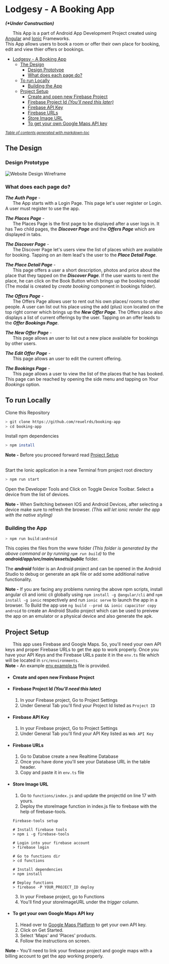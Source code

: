 # Lodgesy - A Booking App
**_(*Under Construction)_**

&nbsp;&nbsp;&nbsp;&nbsp;&nbsp;&nbsp;This App is a part of Android App Development Project created using [Angular](https://angular.io/) and [Ionic](https://ionicframework.com) Frameworks.  
This App allows users to book a room or offer their own place for booking, edit and view thier offers or bookings.

- [Lodgesy - A Booking App](#lodgesy---a-booking-app)
  * [The Design](#the-design)  
    + [Design Prototype](#design-prototype)  
    + [What does each page do?](#what-does-each-page-do?)
  * [To run Locally](#to-run-locally)
    + [Building the App](#building-the-app)
  * [Project Setup](#project-setup)
      - [Create and open new Firebase Project](#create-and-open-new-firebase-project)
      - [Firebase Project Id _(You'll need this later)_](#firebase-project-id---you-ll-need-this-later--)
      - [Firebase API Key](#firebase-api-key)
      - [Firebase URLs](#firebase-urls)
      - [Store Image URL](#store-image-url)
      - [To get your own Google Maps API key](#to-get-your-own-google-maps-api-key)

<small><i><a href='http://ecotrust-canada.github.io/markdown-toc/'>Table of contents generated with markdown-toc</a></i></small>


## The Design

### Design Prototype 
![Website Design Wireframe](https://raw.githubusercontent.com/reuelrds/booking-app/master/assets/Website%20Design.png)

### What does each page do?

**_The Auth Page_** -  
&nbsp;&nbsp;&nbsp;&nbsp;&nbsp;&nbsp;The App starts with a Login Page. This page let's user register or Login. A user must register to use the app.


**_The Places Page_** -   
&nbsp;&nbsp;&nbsp;&nbsp;&nbsp;&nbsp;The Places Page is the first page to be displayed after a user logs in. It has Two child pages, the **_Discover Page_** and the **_Offers Page_** which are displayed in tabs.


**_The Discover Page_** -  
&nbsp;&nbsp;&nbsp;&nbsp;&nbsp;&nbsp;The Discover Page let's users view the list of places which are available for booking. Tapping on an item lead's the user to the **_Place Detail Page_**.


**_The Place Detail Page_** -  
&nbsp;&nbsp;&nbsp;&nbsp;&nbsp;&nbsp;This page offers a user a short description, photos and price about the place that they tapped on the **_Discover Page_**. If the user wants to rent the place, he can click on the Book Button which brings up the booking modal (The modal is created by _create booking_ component in bookings folder).


**_The Offers Page_** -  
&nbsp;&nbsp;&nbsp;&nbsp;&nbsp;&nbsp;The Offers Page allows user to rent out his own places/ rooms to other people. A user can list out his place using the add (plus) icon located on the top right corner which brings up the **_New Offer Page_**. The Offers place also displays a list of current offerings by the user. Tapping on an offer leads to the **_Offer Bookings Page_**.


**_The New Offer Page_** -  
&nbsp;&nbsp;&nbsp;&nbsp;&nbsp;&nbsp;This page allows an user to list out a new place available for bookings by other users.


**_The Edit Offer Page_** -  
&nbsp;&nbsp;&nbsp;&nbsp;&nbsp;&nbsp;This page allows an user to edit the current offering.


**_The Bookings Page_** -  
&nbsp;&nbsp;&nbsp;&nbsp;&nbsp;&nbsp;This page allows a user to view the list of the places that he has booked. This page can be reached by opening the side menu and tapping on _Your Bookings_ option.  


## To run Locally


Clone this Repository
```bash
> git clone https://github.com/reuelrds/booking-app
> cd booking-app
```

Install npm dependencies
```bash
> npm install
```

**Note -** Before you proceed forward read [Project Setup](#project-setup)  
&nbsp;

Start the Ionic application in a new Terminal from project root directory
```bash
> npm run start
```

Open the Developer Tools and Click on Toggle Device Toolbar. Select a device from the list of devices.  

**Note -** When Switching between IOS and Android Devices, after selecting a device make sure to refresh the browser. _(This will let ionic render the app with the native styling)_ 

### Building the App

```bash
> npm run build:android
```
This copies the files from the www folder _(This folder is generated by the above command or by running `npm run build`)_ to the **_android/app/src/main/assets/public_** folder.

The **_android_** folder is an Android project and can be opened in the Android Studio to debug or generate an apk file or add some additional native functionality.


**Note -** If you are facing any problems running the above npm scripts, install angular cli and ionic cli globally using `npm install -g @angular/cli` and `npm install -g ionic` respectively and run `ionic serve` to launch the app in a browser. To Build the app use `ng build --prod && ionic capacitor copy android` to create an Android Studio project which can be used to preivew the app on an emulator or a physical device and also generate the apk.  

## Project Setup

&nbsp;&nbsp;&nbsp;&nbsp;&nbsp;&nbsp;This app uses Firebase and Google Maps. So, you'll need your own API keys and proper Firebase URLs to get the app to work properly. Once you have your API Keys and the Firebase URLs paste it in the `env.ts` file which will be located in `src/environments`.  
**Note -** An example [env.example.ts](https://github.com/reuelrds/booking-app/blob/master/src/environments/env.example.ts) file is provided.


+ #### Create and open new Firebase Project

+ #### Firebase Project Id _(You'll need this later)_
  1. In your Firebase project, Go to Project Settings
  2. Under General Tab you'll find your Project Id listed as `Project ID`

+ #### Firebase API Key
  1. In your Firebase project, Go to Project Settings
  2. Under General Tab you'll find your API Key listed as `Web API Key`

+ #### Firebase URLs
  1. Go to Databse create a new Realtime Database
  2. Once you have done you'll see your Database URL in the table header.
  3. Copy and paste it in `env.ts` file
  
+ #### Store Image URL
  1. Go to `functions/index.js` and update the projectId on line 17 with yours.
  2. Deploy the storeImage function in index.js file to firebase with the help of firebase-tools.
  <!-- 3. Firebase-tools setup -->
  ```
  Firebase-tools setup
  
  # Install firebase tools
  > npm i -g firebase-tools

  # Login into your firebase account
  > firebase login

  # Go to functions dir
  > cd functions

  # Install dependencies
  > npm install

  # Deploy functions
  > firebase -P YOUR_PROJECT_ID deploy
  ```
  3. In your Firebase project, go to Functions
  4. You'll find your storeImageURL under the _trigger_ column. 

+ #### To get your own Google Maps API key
  1. Head over to [Google Maps Platform](https://cloud.google.com/maps-platform/) to get your own API key. 
  2. Click on Get Started.
  3. Select 'Maps' and 'Places' products.
  4. Follow the instructions on screen.

**Note -** You'll need to link your firebase project and google maps with a billing account to get the app working properly. 
